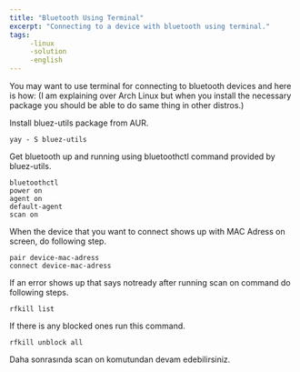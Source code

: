 ```yaml
---
title: "Bluetooth Using Terminal"
excerpt: "Connecting to a device with bluetooth using terminal."
tags:
     -linux
     -solution
     -english
---
```


You may want to use terminal for connecting to bluetooth devices and here is how:
(I am explaining over Arch Linux but when you install the necessary package you should be able to do same thing in other distros.)

Install bluez-utils package from AUR.
```shell
yay - S bluez-utils 
```
Get bluetooth up and running using bluetoothctl command provided by bluez-utils.
```shell
bluetoothctl
power on
agent on
default-agent
scan on 
```

When the device that you want to connect shows up with MAC Adress on screen, do following step.
```shell
pair device-mac-adress 
connect device-mac-adress 
```

If an error shows up that says notready after running scan on command do following steps.
```shell
rfkill list 
```

If there is any blocked ones run this command.
```shell
rfkill unblock all 
```

Daha sonrasında scan on komutundan devam edebilirsiniz. 
